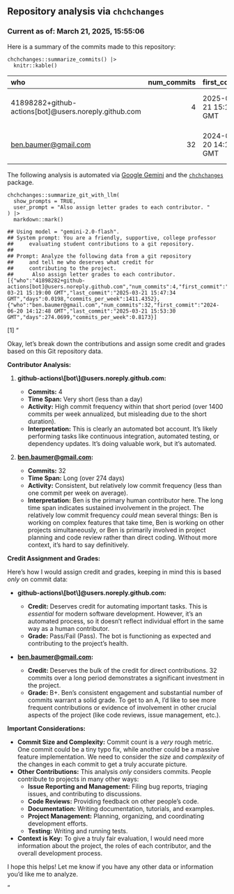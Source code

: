 ## Repository analysis via `chchchanges`

### Current as of: March 21, 2025, 15:55:06

Here is a summary of the commits made to this repository:

    chchchanges::summarize_commits() |>
      knitr::kable()

<table>
<colgroup>
<col style="width: 38%" />
<col style="width: 8%" />
<col style="width: 16%" />
<col style="width: 16%" />
<col style="width: 7%" />
<col style="width: 11%" />
</colgroup>
<thead>
<tr class="header">
<th style="text-align: left;">who</th>
<th style="text-align: right;">num_commits</th>
<th style="text-align: left;">first_commit</th>
<th style="text-align: left;">last_commit</th>
<th style="text-align: right;">days</th>
<th style="text-align: right;">commits_per_week</th>
</tr>
</thead>
<tbody>
<tr class="odd">
<td style="text-align: left;">41898282+github-actions[bot]<span
class="citation"
data-cites="users.noreply.github.com">@users.noreply.github.com</span></td>
<td style="text-align: right;">4</td>
<td style="text-align: left;">2025-03-21 15:19:00 GMT</td>
<td style="text-align: left;">2025-03-21 15:47:34 GMT</td>
<td style="text-align: right;">0.019838</td>
<td style="text-align: right;">1411.4352392</td>
</tr>
<tr class="even">
<td style="text-align: left;"><a href="mailto:ben.baumer@gmail.com"
class="email">ben.baumer@gmail.com</a></td>
<td style="text-align: right;">32</td>
<td style="text-align: left;">2024-06-20 14:12:48 GMT</td>
<td style="text-align: left;">2025-03-21 15:53:30 GMT</td>
<td style="text-align: right;">274.069931</td>
<td style="text-align: right;">0.8173097</td>
</tr>
</tbody>
</table>

The following analysis is automated via [Google
Gemini](https://en.wikipedia.org/wiki/Gemini_(chatbot)) and the
[`chchchanges`](https://github.com/beanumber/chchchanges) package.

    chchchanges::summarize_git_with_llm(
      show_prompts = TRUE, 
      user_prompt = "Also assign letter grades to each contributor. "
    ) |>
      markdown::mark()

    ## Using model = "gemini-2.0-flash".
    ## System prompt: You are a friendly, supportive, college professor 
    ##     evaluating student contributions to a git repository.
    ## 
    ## Prompt: Analyze the following data from a git repository 
    ##     and tell me who deserves what credit for 
    ##     contributing to the project. 
    ##      Also assign letter grades to each contributor.  [{"who":"41898282+github-actions[bot]@users.noreply.github.com","num_commits":4,"first_commit":"2025-03-21 15:19:00 GMT","last_commit":"2025-03-21 15:47:34 GMT","days":0.0198,"commits_per_week":1411.4352},{"who":"ben.baumer@gmail.com","num_commits":32,"first_commit":"2024-06-20 14:12:48 GMT","last_commit":"2025-03-21 15:53:30 GMT","days":274.0699,"commits_per_week":0.8173}]

\[1\] “
<p>
Okay, let’s break down the contributions and assign some credit and
grades based on this Git repository data.
</p>
<p>
<strong>Contributor Analysis:</strong>
</p>
<ol>
<li>
<p>
<strong>github-actions\[bot\]@users.noreply.github.com:</strong>
</p>
<ul>
<li>
<strong>Commits:</strong> 4
</li>
<li>
<strong>Time Span:</strong> Very short (less than a day)
</li>
<li>
<strong>Activity:</strong> High commit frequency within that short
period (over 1400 commits per week annualized, but misleading due to the
short duration).
</li>
<li>
<strong>Interpretation:</strong> This is clearly an automated bot
account. It’s likely performing tasks like continuous integration,
automated testing, or dependency updates. It’s doing valuable work, but
it’s automated.
</li>
</ul>
</li>
<li>
<p>
<strong><a href=\"mailto:ben.baumer@gmail.com\">ben.baumer@gmail.com</a>:</strong>
</p>
<ul>
<li>
<strong>Commits:</strong> 32
</li>
<li>
<strong>Time Span:</strong> Long (over 274 days)
</li>
<li>
<strong>Activity:</strong> Consistent, but relatively low commit
frequency (less than one commit per week on average).
</li>
<li>
<strong>Interpretation:</strong> Ben is the primary human contributor
here. The long time span indicates sustained involvement in the project.
The relatively low commit frequency <em>could</em> mean several things:
Ben is working on complex features that take time, Ben is working on
other projects simultaneously, or Ben is primarily involved in project
planning and code review rather than direct coding. Without more
context, it’s hard to say definitively.
</li>
</ul>
</li>
</ol>
<p>
<strong>Credit Assignment and Grades:</strong>
</p>
<p>
Here’s how I would assign credit and grades, keeping in mind this is
based <em>only</em> on commit data:
</p>
<ul>
<li>
<p>
<strong>github-actions\[bot\]@users.noreply.github.com:</strong>
</p>
<ul>
<li>
<strong>Credit:</strong> Deserves credit for automating important tasks.
This is <em>essential</em> for modern software development. However,
it’s an automated process, so it doesn’t reflect individual effort in
the same way as a human contributor.
</li>
<li>
<strong>Grade:</strong> Pass/Fail (Pass). The bot is functioning as
expected and contributing to the project’s health.
</li>
</ul>
</li>
<li>
<p>
<strong><a href=\"mailto:ben.baumer@gmail.com\">ben.baumer@gmail.com</a>:</strong>
</p>
<ul>
<li>
<strong>Credit:</strong> Deserves the bulk of the credit for direct
contributions. 32 commits over a long period demonstrates a significant
investment in the project.
</li>
<li>
<strong>Grade:</strong> B+. Ben’s consistent engagement and substantial
number of commits warrant a solid grade. To get to an A, I’d like to see
more frequent contributions or evidence of involvement in other crucial
aspects of the project (like code reviews, issue management, etc.).
</li>
</ul>
</li>
</ul>
<p>
<strong>Important Considerations:</strong>
</p>
<ul>
<li>
<strong>Commit Size and Complexity:</strong> Commit count is a
<em>very</em> rough metric. One commit could be a tiny typo fix, while
another could be a massive feature implementation. We need to consider
the <em>size</em> and <em>complexity</em> of the changes in each commit
to get a truly accurate picture.
</li>
<li>
<strong>Other Contributions:</strong> This analysis <em>only</em>
considers commits. People contribute to projects in many other ways:
<ul>
<li>
<strong>Issue Reporting and Management:</strong> Filing bug reports,
triaging issues, and contributing to discussions.
</li>
<li>
<strong>Code Reviews:</strong> Providing feedback on other people’s
code.
</li>
<li>
<strong>Documentation:</strong> Writing documentation, tutorials, and
examples.
</li>
<li>
<strong>Project Management:</strong> Planning, organizing, and
coordinating development efforts.
</li>
<li>
<strong>Testing:</strong> Writing and running tests.
</li>
</ul>
</li>
<li>
<strong>Context is Key:</strong> To give a truly fair evaluation, I
would need more information about the project, the roles of each
contributor, and the overall development process.
</li>
</ul>
<p>
I hope this helps! Let me know if you have any other data or information
you’d like me to analyze.
</p>

”

